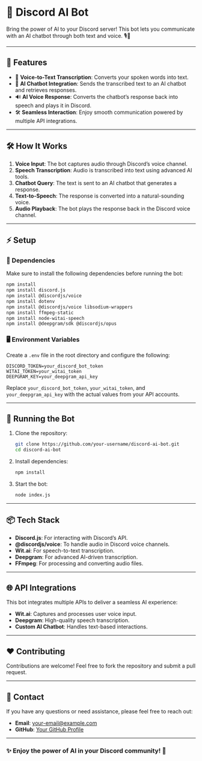 
# 🤖 Discord AI Bot  
Bring the power of AI to your Discord server! This bot lets you communicate with an AI chatbot through both text and voice. 🎙️💬  

---

## 🌟 Features  
- 🎤 **Voice-to-Text Transcription**: Converts your spoken words into text.  
- 🤖 **AI Chatbot Integration**: Sends the transcribed text to an AI chatbot and retrieves responses.  
- 🔊 **AI Voice Response**: Converts the chatbot’s response back into speech and plays it in Discord.  
- 🛠️ **Seamless Interaction**: Enjoy smooth communication powered by multiple API integrations.

---

## 🛠️ How It Works  
1. **Voice Input**: The bot captures audio through Discord’s voice channel.  
2. **Speech Transcription**: Audio is transcribed into text using advanced AI tools.  
3. **Chatbot Query**: The text is sent to an AI chatbot that generates a response.  
4. **Text-to-Speech**: The response is converted into a natural-sounding voice.  
5. **Audio Playback**: The bot plays the response back in the Discord voice channel.  

---

## ⚡ Setup  

### 🔧 Dependencies  
Make sure to install the following dependencies before running the bot:  

```bash
npm install
npm install discord.js
npm install @discordjs/voice
npm install dotenv
npm install @discordjs/voice libsodium-wrappers
npm install ffmpeg-static
npm install node-witai-speech
npm install @deepgram/sdk @discordjs/opus
```

### 🖥️ Environment Variables  
Create a `.env` file in the root directory and configure the following:  

```env
DISCORD_TOKEN=your_discord_bot_token
WITAI_TOKEN=your_witai_token
DEEPGRAM_KEY=your_deepgram_api_key
```

Replace `your_discord_bot_token`, `your_witai_token`, and `your_deepgram_api_key` with the actual values from your API accounts.

---

## 🚀 Running the Bot  
1. Clone the repository:  
   ```bash
   git clone https://github.com/your-username/discord-ai-bot.git
   cd discord-ai-bot
   ```
2. Install dependencies:  
   ```bash
   npm install
   ```
3. Start the bot:  
   ```bash
   node index.js
   ```

---

## 📦 Tech Stack  
- **Discord.js**: For interacting with Discord’s API.  
- **@discordjs/voice**: To handle audio in Discord voice channels.  
- **Wit.ai**: For speech-to-text transcription.  
- **Deepgram**: For advanced AI-driven transcription.  
- **FFmpeg**: For processing and converting audio files.  

---

## 🌐 API Integrations  
This bot integrates multiple APIs to deliver a seamless AI experience:  
- **Wit.ai**: Captures and processes user voice input.  
- **Deepgram**: High-quality speech transcription.  
- **Custom AI Chatbot**: Handles text-based interactions.  

---

## ❤️ Contributing  
Contributions are welcome! Feel free to fork the repository and submit a pull request.  

---

## 📧 Contact  
If you have any questions or need assistance, please feel free to reach out:  
- **Email**: your-email@example.com  
- **GitHub**: [Your GitHub Profile](https://github.com/your-username)  

---

### ✨ Enjoy the power of AI in your Discord community! 🎉  
